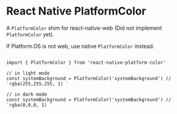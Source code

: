 # React Native PlatformColor

A `PlatformColor` shim for react-native-web (Did not implement `PlatformColor` yet). 

If Platform.OS is not web, use native `PlatformColor` instead.


```tsx

import { PlatformColor } from 'react-native-platform-color'

// in light mode
const systemBackground = PlatformColor('systemBackground') // `rgba(255,255,255, 1) `

// in dark mode
const systemBackground = PlatformColor('systemBackground') // `rgba(0,0,0, 1) `


```

